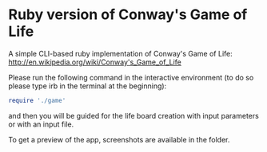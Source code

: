 Ruby version of Conway's Game of Life
=================

A simple CLI-based ruby implementation of Conway's Game of Life: http://en.wikipedia.org/wiki/Conway's_Game_of_Life

Please run the following command in the interactive environment (to do so please type irb in the terminal at the beginning):

```ruby
require './game'
```

and then you will be guided for the life board creation with input parameters or with an input file.

To get a preview of the app, screenshots are available in the folder.
